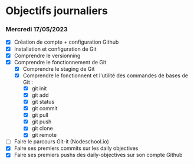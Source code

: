 # Objectifs journaliers

### Mercredi 17/05/2023

* [x] Création de compte + configuration Github
* [x] Installation et configuration de Git
* [x] Comprendre le versionning
* [x] Comprendre le fonctionnement de Git
  * [x] Comprendre le staging de Git
  * [x] Comprendre le fonctionnent et l'utilité des commandes de bases de Git :
    * [x] git init
    * [x] git add
    * [x] git status
    * [x] git commit
    * [x] git pull
    * [x] git push
    * [x] git clone
    * [x] git remote
* [ ] Faire le parcours Git-it (Nodeschool.io)
* [x] Faire ses premiers commits sur les daily objectives
* [x] Faire ses premiers pushs des daily-objectives sur son compte Github
